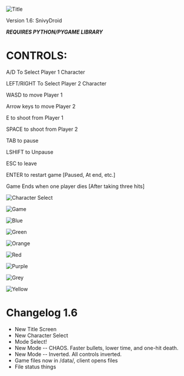 ![Title](https://i.imgur.com/pvWhary.png) 

Version 1.6: SnivyDroid

***REQUIRES PYTHON/PYGAME LIBRARY***

# CONTROLS:
A/D To Select Player 1 Character

LEFT/RIGHT To Select Player 2 Character

WASD to move Player 1

Arrow keys to move Player 2

E to shoot from Player 1

SPACE to shoot from Player 2

TAB to pause

LSHIFT to Unpause

ESC to leave

ENTER to restart game [Paused, At end, etc.]

Game Ends when one player dies [After taking three hits]

![Character Select](https://i.imgur.com/fo8ZRiq.png "Character Select")

![Game](https://i.imgur.com/wL76rxt.png "Game in Action")

![Blue](https://i.imgur.com/pD5AZqO.png "Blue")

![Green](https://i.imgur.com/xsTXprV.png "Green")

![Orange](https://i.imgur.com/LDyIXrp.png "Orange")

![Red](https://i.imgur.com/UcZDa4W.png "Red")

![Purple](https://i.imgur.com/hOSbbuM.png "Purple")

![Grey](https://i.imgur.com/fFwBq3y.png "Grey")

![Yellow](https://i.imgur.com/rXCyQo1.png "Yellow")

# Changelog 1.6
- New Title Screen
- New Character Select
- Mode Select!
- New Mode -- CHAOS. Faster bullets, lower time, and one-hit death.
- New Mode -- Inverted. All controls inverted.
- Game files now in /data/, client opens files
- File status things
